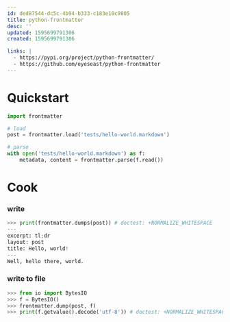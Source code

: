 ```yaml
---
id: ded87544-dc5c-4b94-b333-c183e10c9805
title: python-frontmatter
desc: ''
updated: 1595699791306
created: 1595699791306

links: |
  - https://pypi.org/project/python-frontmatter/
  - https://github.com/eyeseast/python-frontmatter
---
```



# Quickstart

```py
import frontmatter

# load
post = frontmatter.load('tests/hello-world.markdown')

# parse
with open('tests/hello-world.markdown') as f:
    metadata, content = frontmatter.parse(f.read())
```

# Cook

### write 

```py
>>> print(frontmatter.dumps(post)) # doctest: +NORMALIZE_WHITESPACE
---
excerpt: tl;dr
layout: post
title: Hello, world!
---
Well, hello there, world.

```

### write to file

```py
>>> from io import BytesIO
>>> f = BytesIO()
>>> frontmatter.dump(post, f)
>>> print(f.getvalue().decode('utf-8')) # doctest: +NORMALIZE_WHITESPACE
```
